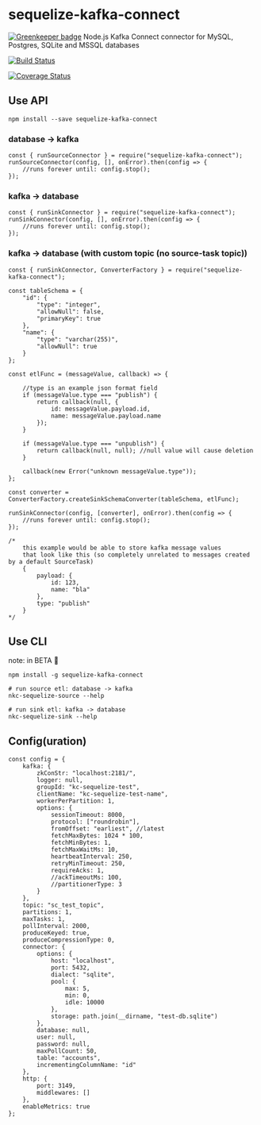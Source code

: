 # sequelize-kafka-connect

[![Greenkeeper badge](https://badges.greenkeeper.io/nodefluent/sequelize-kafka-connect.svg)](https://greenkeeper.io/)
Node.js Kafka Connect connector for MySQL, Postgres, SQLite and MSSQL databases

[![Build Status](https://travis-ci.org/nodefluent/sequelize-kafka-connect.svg?branch=master)](https://travis-ci.org/nodefluent/sequelize-kafka-connect)

[![Coverage Status](https://coveralls.io/repos/github/nodefluent/sequelize-kafka-connect/badge.svg?branch=master)](https://coveralls.io/github/nodefluent/sequelize-kafka-connect?branch=master)

## Use API

```
npm install --save sequelize-kafka-connect
```

### database -> kafka

```es6
const { runSourceConnector } = require("sequelize-kafka-connect");
runSourceConnector(config, [], onError).then(config => {
    //runs forever until: config.stop();
});
```

### kafka -> database

```es6
const { runSinkConnector } = require("sequelize-kafka-connect");
runSinkConnector(config, [], onError).then(config => {
    //runs forever until: config.stop();
});
```

### kafka -> database (with custom topic (no source-task topic))

```es6
const { runSinkConnector, ConverterFactory } = require("sequelize-kafka-connect");

const tableSchema = {
    "id": {
        "type": "integer",
        "allowNull": false,
        "primaryKey": true
    },
    "name": {
        "type": "varchar(255)",
        "allowNull": true
    }
};

const etlFunc = (messageValue, callback) => {

    //type is an example json format field
    if (messageValue.type === "publish") {
        return callback(null, {
            id: messageValue.payload.id,
            name: messageValue.payload.name
        });
    }

    if (messageValue.type === "unpublish") {
        return callback(null, null); //null value will cause deletion
    }

    callback(new Error("unknown messageValue.type"));
};

const converter = ConverterFactory.createSinkSchemaConverter(tableSchema, etlFunc);

runSinkConnector(config, [converter], onError).then(config => {
    //runs forever until: config.stop();
});

/*
    this example would be able to store kafka message values
    that look like this (so completely unrelated to messages created by a default SourceTask)
    {
        payload: {
            id: 123,
            name: "bla"
        },
        type: "publish"
    }
*/
```

## Use CLI
note: in BETA :seedling:

```
npm install -g sequelize-kafka-connect
```

```
# run source etl: database -> kafka
nkc-sequelize-source --help
```

```
# run sink etl: kafka -> database
nkc-sequelize-sink --help
```

## Config(uration)
```es6
const config = {
    kafka: {
        zkConStr: "localhost:2181/",
        logger: null,
        groupId: "kc-sequelize-test",
        clientName: "kc-sequelize-test-name",
        workerPerPartition: 1,
        options: {
            sessionTimeout: 8000,
            protocol: ["roundrobin"],
            fromOffset: "earliest", //latest
            fetchMaxBytes: 1024 * 100,
            fetchMinBytes: 1,
            fetchMaxWaitMs: 10,
            heartbeatInterval: 250,
            retryMinTimeout: 250,
            requireAcks: 1,
            //ackTimeoutMs: 100,
            //partitionerType: 3
        }
    },
    topic: "sc_test_topic",
    partitions: 1,
    maxTasks: 1,
    pollInterval: 2000,
    produceKeyed: true,
    produceCompressionType: 0,
    connector: {
        options: {
            host: "localhost",
            port: 5432,
            dialect: "sqlite",
            pool: {
                max: 5,
                min: 0,
                idle: 10000
            },
            storage: path.join(__dirname, "test-db.sqlite")
        },
        database: null,
        user: null,
        password: null,
        maxPollCount: 50,
        table: "accounts",
        incrementingColumnName: "id"
    },
    http: {
        port: 3149,
        middlewares: []
    },
    enableMetrics: true
};
```